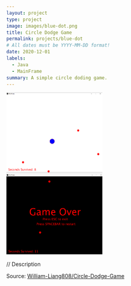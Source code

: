 ```yaml
---
layout: project
type: project
image: images/blue-dot.png
title: Circle Dodge Game
permalink: projects/blue-dot
# All dates must be YYYY-MM-DD format!
date: 2020-12-01
labels:
  - Java
  - MainFrame
summary: A simple circle doding game.
---
```


<div padding=5px float:left>
  <img src="../images/circle-dodge-example1.png" width=50% height=50%>
</div>
<div padding=5px float:left>
  <img src="../images/circle-dodge-example2.png" width=50% height=50%>
</div>

// Description


Source: <a href="https://github.com/William-Liang808/Circle-Dodge-Game"><i class="large github icon "></i>William-Liang808/Circle-Dodge-Game</a>

